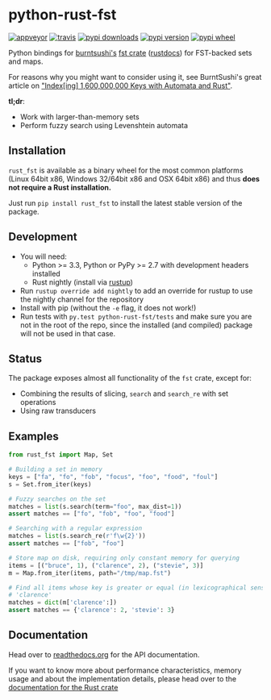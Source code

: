 # python-rust-fst

[![appveyor](https://ci.appveyor.com/api/projects/status/github/jbaiter/python-rust-fst)](https://ci.appveyor.com/project/jbaiter/python-rust-fst)
[![travis](https://travis-ci.org/jbaiter/python-rust-fst.svg)](https://travis-ci.org/jbaiter/python-rust-fst)
[![pypi downloads](https://img.shields.io/pypi/dm/rust_fst.svg?maxAge=2592000)](https://pypi.python.org/pypi/rust-fst)
[![pypi version](https://img.shields.io/pypi/v/rust_fst.svg?maxAge=2592000)](https://pypi.python.org/pypi/rust_fst)
[![pypi wheel](https://img.shields.io/pypi/wheel/rust_fst.svg?maxAge=2592000)](https://pypi.python.org/pypi/rust_fst)

Python bindings for [burntsushi's][1] [fst crate][2] ([rustdocs][3])
for FST-backed sets and maps.

For reasons why you might want to consider using it, see BurntSushi's great
article on ["Index[ing] 1,600,000,000 Keys with Automata and Rust"][4].

**tl;dr**:
- Work with larger-than-memory sets
- Perform fuzzy search using Levenshtein automata


## Installation
`rust_fst` is available as a binary wheel for the most common platforms (Linux
64bit x86, Windows 32/64bit x86 and OSX 64bit x86) and thus **does not require
a Rust installation.**

Just run `pip install rust_fst` to install the latest stable version of the
package.


## Development
- You will need:
    * Python >= 3.3, Python or PyPy >= 2.7 with development headers installed
    * Rust nightly (install via [rustup][5])
- Run `rustup override add nightly` to add an override for rustup to use the
  nightly channel for the repository
- Install with pip (without the `-e` flag, it does not work!)
- Run tests with `py.test python-rust-fst/tests` and make sure you are not
  in the root of the repo, since the installed (and compiled) package will not
  be used in that case.


## Status
The package exposes almost all functionality of the `fst` crate, except for:

- Combining the results of slicing, `search` and `search_re` with set operations
- Using raw transducers


## Examples
```python
from rust_fst import Map, Set

# Building a set in memory
keys = ["fa", "fo", "fob", "focus", "foo", "food", "foul"]
s = Set.from_iter(keys)

# Fuzzy searches on the set
matches = list(s.search(term="foo", max_dist=1))
assert matches == ["fo", "fob", "foo", "food"]

# Searching with a regular expression
matches = list(s.search_re(r'f\w{2}'))
assert matches == ["fob", "foo"]

# Store map on disk, requiring only constant memory for querying
items = [("bruce", 1), ("clarence", 2), ("stevie", 3)]
m = Map.from_iter(items, path="/tmp/map.fst")

# Find all items whose key is greater or equal (in lexicographical sense) to
# 'clarence'
matches = dict(m['clarence':])
assert matches == {'clarence': 2, 'stevie': 3}
```


## Documentation
Head over to [readthedocs.org][6] for the API documentation.

If you want to know more about performance characteristics, memory usage
and about the implementation details, please head over to the
[documentation for the Rust crate][2]


[1]: http://burntsushi.net
[2]: https://github.com/BurntSushi/fst
[3]: http://burntsushi.net/rustdoc/fst/
[4]: http://blog.burntsushi.net/transducers/
[5]: https://www.rustup.rs/
[6]: https://rust-fst.readthedocs.org/
